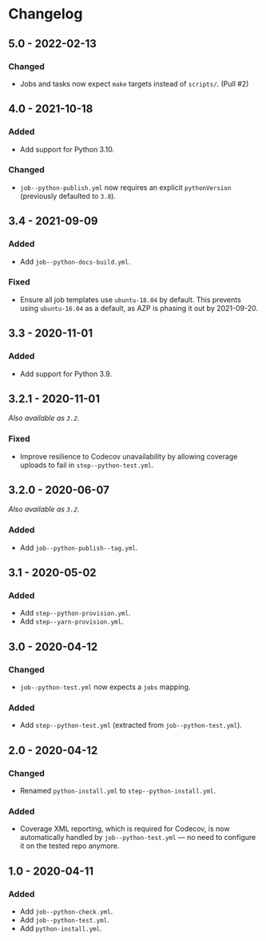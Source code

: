 # Changelog

## 5.0 - 2022-02-13

### Changed

- Jobs and tasks now expect `make` targets instead of `scripts/`. (Pull #2)

## 4.0 - 2021-10-18

### Added

- Add support for Python 3.10.

### Changed

- `job--python-publish.yml` now requires an explicit `pythonVersion` (previously defaulted to `3.8`).

## 3.4 - 2021-09-09

### Added

- Add `job--python-docs-build.yml`.

### Fixed

- Ensure all job templates use `ubuntu-18.04` by default. This prevents using `ubuntu-16.04` as a default, as AZP is phasing it out by 2021-09-20.

## 3.3 - 2020-11-01

### Added

- Add support for Python 3.9.

## 3.2.1 - 2020-11-01

_Also available as `3.2`._

### Fixed

- Improve resilience to Codecov unavailability by allowing coverage uploads to fail in `step--python-test.yml`.

## 3.2.0 - 2020-06-07

_Also available as `3.2`._

### Added

- Add `job--python-publish--tag.yml`.

## 3.1 - 2020-05-02

### Added

- Add `step--python-provision.yml`.
- Add `step--yarn-provision.yml`.

## 3.0 - 2020-04-12

### Changed

- `job--python-test.yml` now expects a `jobs` mapping.

### Added

- Add `step--python-test.yml` (extracted from `job--python-test.yml`).

## 2.0 - 2020-04-12

### Changed

- Renamed `python-install.yml` to `step--python-install.yml`.

### Added

- Coverage XML reporting, which is required for Codecov, is now automatically handled by `job--python-test.yml` — no need to configure it on the tested repo anymore.

## 1.0 - 2020-04-11

### Added

- Add `job--python-check.yml`.
- Add `job--python-test.yml`.
- Add `python-install.yml`.
